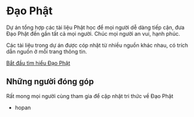 # Đạo Phật

Dự án tổng hợp các tài liệu Phật học để mọi người dễ dàng tiếp cận, đưa Đạo Phật đến gần tất cả mọi người. Chúc mọi người an vui, hạnh phúc.

Các tài liệu trong dự án được cóp nhặt từ nhiều nguồn khác nhau, có trích dẫn nguồn ở mỗi trang thông tin.

[Bắt đầu tìm hiểu Đạo Phật](dao_phat.md)

## Những người đóng góp

Rất mong mọi người cùng tham gia để cập nhật tri thức về Đạo Phật

- hopan
